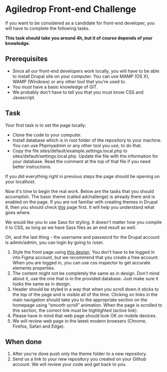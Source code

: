 <h1>Agiledrop Front-end Challenge</h1>
<p>If you want to be considered as a candidate for front-end developer, you will have to complete the following tasks.</p>
<p><strong>This task should take you around 4h, but it of course depends of your knowledge.</strong></p>
<h2>Prerequisites</h2>
<ul>
<li>Since all our front-end developers work locally, you will have to be able to install Drupal site on your computer. You can use MAMP (OS X), WAMP (Windows) or any other tool that you're used to.</li>
<li>You must have a basic knowledge of GIT.</li>
<li>We probably don't have to tell you that you must know CSS and Javascript.</li>
</ul>
<h2>Task</h2>
<p>Your first task is to set the page locally:
<ul>
<li>Clone the code to your computer.</li>
<li>Install database which is in root folder of the repository to your machine. You can use Phpmyadmin or any other tool you use, to do that.</li>
<li>Copy the file sites/default/example.settings.local.php to sites/default/settings.local.php. Update the file with the information for your database. Read the comment at the top of that file if you need better instructions.</li>
</ul>
<p>If you did everything right in previous steps the page should be opening on your localhost.</p>
<p>Now it's time to begin the real work. Below are the tasks that you should accomplish. The basic theme (called adchallenge) is already there and is enabled on the page. If you are not familiar with creating themes in Drupal 8, then you should check <a href="https://www.drupal.org/docs/8/theming-drupal-8/drupal-8-theme-folder-structure" target="_blank">this</a> page first. It will help you understand what goes where.</p>
<p>We would like you to use Sass for styling. It doesn't matter how you compile it to CSS, as long as we have Sass files as an end result as well.</p>
<p>Oh, and the last thing - the username and password for the Drupal account is admin/admin, you can login by going to /user.</p>
<ol>
<li>Style the front page using <a href="https://www.figma.com/file/a2EQ6MZSupAXoKFij5jt8i/Agiledrop-FE-Challenge?node-id=0%3A1" target="_blank">this design</a>. You don’t have to be logged in into Figma account, but we recommend that you create a free account. When you are logged in, you can use css inspector to get accurate elements properties.</li>
<li>The content might not be completely the same as in design. Don't mind about it, use the one that is in the provided database. Just make sure it looks the same as in design.</li>
<li>Header should be styled in a way that when you scroll down it sticks to the top of the page and is visible all of the time. Clicking on links in the main navigation should take you to the appropriate section on the homepage using “smooth scroll” animation. When the page is scrolled to this section, the correct link must be highlighted (active link).</li>
<li>Please have in mind that web page should look OK on mobile devices.</li>
<li>We will review web page in the latest modern browsers (Chrome, Firefox, Safari and Edge).</li>
</ol>
<h2>When done</h2>
<ol>
<li>After you're done push only the theme folder to a new repository.</li>
<li>Send us a link to your new repository you created on your Github account. We will review your code and get back to you.</li>
</ol>
